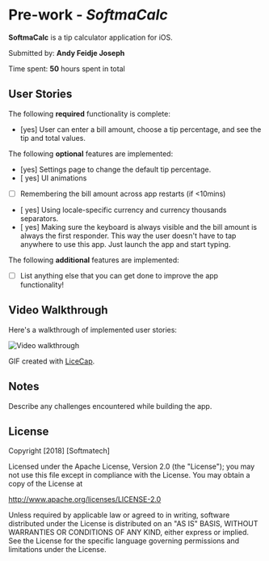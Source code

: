 # Pre-work - *SoftmaCalc*

**SoftmaCalc** is a tip calculator application for iOS.

Submitted by: **Andy Feidje Joseph**

Time spent: **50** hours spent in total

## User Stories

The following **required** functionality is complete:

* [yes] User can enter a bill amount, choose a tip percentage, and see the tip and total values.

The following **optional** features are implemented:
* [yes] Settings page to change the default tip percentage.
* [ yes] UI animations
* [ ] Remembering the bill amount across app restarts (if <10mins)
* [ yes] Using locale-specific currency and currency thousands separators.
* [ yes] Making sure the keyboard is always visible and the bill amount is always the first responder. This way the user doesn't have to tap anywhere to use this app. Just launch the app and start typing.

The following **additional** features are implemented:

- [ ] List anything else that you can get done to improve the app functionality!

## Video Walkthrough 

Here's a walkthrough of implemented user stories:

<img src='https://i.imgur.com/Y4MIwrZ.gif' title='Video walkthrough' width='' alt='Video walkthrough' />

GIF created with [LiceCap](http://www.cockos.com/licecap/).

## Notes

Describe any challenges encountered while building the app.

## License

Copyright [2018] [Softmatech]

Licensed under the Apache License, Version 2.0 (the "License");
you may not use this file except in compliance with the License.
You may obtain a copy of the License at

http://www.apache.org/licenses/LICENSE-2.0

Unless required by applicable law or agreed to in writing, software
distributed under the License is distributed on an "AS IS" BASIS,
WITHOUT WARRANTIES OR CONDITIONS OF ANY KIND, either express or implied.
See the License for the specific language governing permissions and
limitations under the License.
